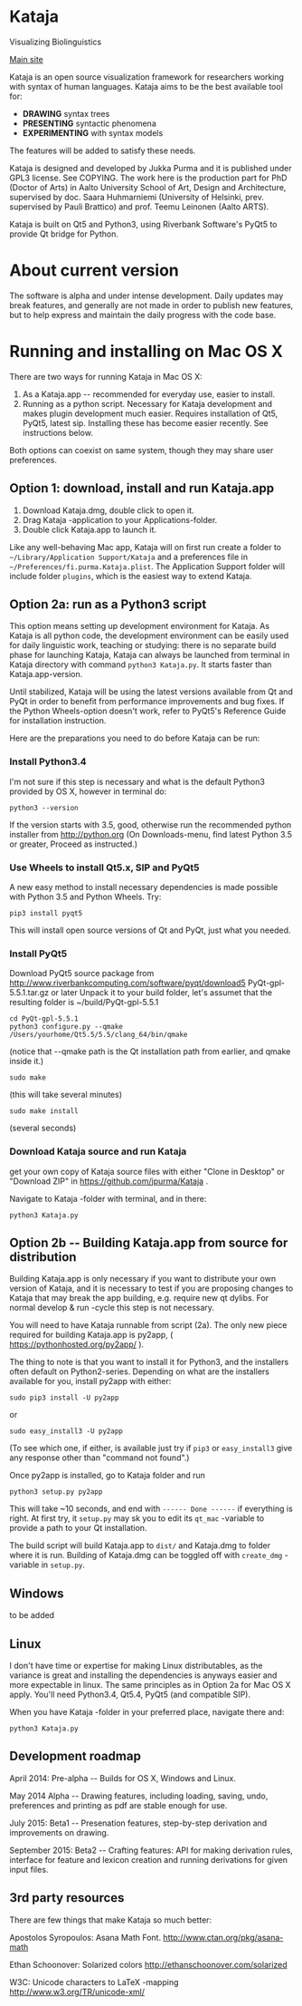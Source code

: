# Kataja

Visualizing Biolinguistics

[Main site](http://www.kataja.purma.fi)

Kataja is an open source visualization framework for researchers working with syntax of human languages. 
Kataja aims to be the best available tool for:

 - **DRAWING** syntax trees
 - **PRESENTING** syntactic phenomena
 - **EXPERIMENTING** with syntax models

The features will be added to satisfy these needs.

Kataja is designed and developed by Jukka Purma and it is published under GPL3 license. See COPYING.
The work here is the production part for PhD (Doctor of Arts) in Aalto University School of Art, Design and Architecture, supervised by doc. Saara Huhmarniemi (University of Helsinki, prev. supervised by Pauli Brattico) and prof. Teemu Leinonen (Aalto ARTS). 

Kataja is built on Qt5 and Python3, using Riverbank Software's PyQt5 to provide Qt bridge for Python.

# About current version

The software is alpha and under intense development. Daily updates may break features, and generally are not made in order to publish new features, but to help express and maintain the daily progress with the code base.  

# Running and installing on Mac OS X

There are two ways for running Kataja in Mac OS X:

1. As a Kataja.app -- recommended for everyday use, easier to install. 
2. Running as a python script. Necessary for Kataja development and makes plugin development much easier. Requires installation of Qt5, PyQt5, latest sip. Installing these has become easier recently.  See instructions below.

Both options can coexist on same system, though they may share user  preferences. 

## Option 1: download, install and run Kataja.app

1. Download Kataja.dmg, double click to open it. 
2. Drag Kataja -application to your Applications-folder. 
3. Double click Kataja.app to launch it.

Like any well-behaving Mac app, Kataja will on first run create a folder to `~/Library/Application Support/Kataja` and a preferences file in `~/Preferences/fi.purma.Kataja.plist`. The Application Support folder will include folder `plugins`, which is the easiest way to extend Kataja. 

## Option 2a: run as a Python3 script 

This option means setting up development environment for Kataja. As Kataja is all python code, the development environment can be easily used for daily linguistic work, teaching or studying: there is no separate build phase for launching Kataja, Kataja can always be launched from terminal in Kataja directory with command `python3 Kataja.py`. It starts faster than Kataja.app-version.

Until stabilized, Kataja will be using the latest versions available from Qt and PyQt in order to benefit from performance improvements and bug fixes. If the Python Wheels-option doesn't work, refer to PyQt5's Reference Guide for installation instruction.    

Here are the preparations you need to do before Kataja can be run:

### Install Python3.4 ###

I'm not sure if this step is necessary and what is the default Python3 provided by OS X, however in terminal do:

    python3 --version
    
If the version starts with 3.5, good, otherwise run the recommended python installer from http://python.org (On Downloads-menu, find latest Python 3.5 or greater, Proceed as instructed.)

### Use Wheels to install Qt5.x, SIP and PyQt5 ###

A new easy method to install necessary dependencies is made possible with Python 3.5 and Python Wheels. Try: 

    pip3 install pyqt5 

This will install open source versions of Qt and PyQt, just what you needed.

### Install PyQt5 ###
Download PyQt5 source package from http://www.riverbankcomputing.com/software/pyqt/download5
PyQt-gpl-5.5.1.tar.gz or later
Unpack it to your build folder, let's assumet that the resulting folder is ~/build/PyQt-gpl-5.5.1

    cd PyQt-gpl-5.5.1
    python3 configure.py --qmake /Users/yourhome/Qt5.5/5.5/clang_64/bin/qmake

(notice that --qmake path is the Qt installation path from earlier, and qmake inside it.)

    sudo make

(this will take several minutes)

    sudo make install

(several seconds)

### Download Kataja source and run Kataja ###

get your own copy of Kataja source files with either "Clone in Desktop" or "Download ZIP" in https://github.com/jpurma/Kataja .
 
Navigate to Kataja -folder with terminal, and in there:

    python3 Kataja.py
    
 

## Option 2b -- Building Kataja.app from source for distribution

Building Kataja.app is only necessary if you want to distribute your own version of Kataja, and it is necessary to test if you are proposing changes to Kataja that may break the app building, e.g. require new qt dylibs. For normal develop & run -cycle this step is not necessary.
  
You will need to have Kataja runnable from script (2a). The only new piece required for building Kataja.app is py2app, ( https://pythonhosted.org/py2app/ ). 

The thing to note is that you want to install it for Python3, and the installers often default on Python2-series. Depending on what are the installers available for you, install py2app with either:
  
    sudo pip3 install -U py2app
    
or 
    
    sudo easy_install3 -U py2app

(To see which one, if either, is available just try if `pip3` or `easy_install3` give any response other than "command not found".) 

Once py2app is installed, go to Kataja folder and run 

    python3 setup.py py2app
    
This will take ~10 seconds, and end with `------ Done ------` if everything is right. At first try, it `setup.py` may sk you to edit its `qt_mac` -variable to provide a path to your Qt installation.

The build script will build Kataja.app to `dist/` and Kataja.dmg to folder where it is run. Building of Kataja.dmg can be toggled off with `create_dmg` -variable in `setup.py`. 


## Windows ##

to be added

## Linux ##

I don't have time or expertise for making Linux distributables, as the variance is great and installing the dependencies is anyways easier and more expectable in linux. The same principles as in Option 2a for Mac OS X apply. You'll need Python3.4, Qt5.4, PyQt5 (and compatible SIP).  

When you have Kataja -folder in your preferred place, navigate there and:
 
    python3 Kataja.py
 
Development roadmap
-------------------

April 2014: Pre-alpha -- Builds for OS X, Windows and Linux.

May 2014 Alpha -- Drawing features, including loading, saving, undo, preferences and printing as pdf are stable enough for use.

July 2015: Beta1 -- Presenation features, step-by-step derivation and improvements on drawing.

September 2015: Beta2 -- Crafting features: API for making derivation rules, interface for feature and lexicon creation and running derivations for given input files.


3rd party resources
-------------------

There are few things that make Kataja so much better:

Apostolos Syropoulos: Asana Math Font.
http://www.ctan.org/pkg/asana-math

Ethan Schoonover: Solarized colors 
http://ethanschoonover.com/solarized

W3C: Unicode characters to LaTeX -mapping
http://www.w3.org/TR/unicode-xml/ 
